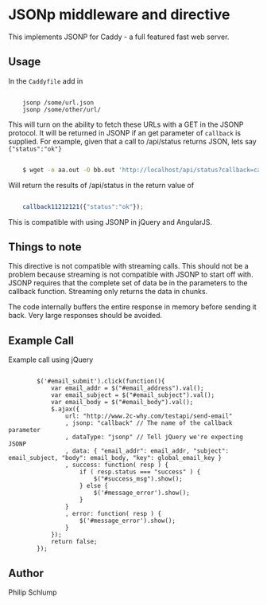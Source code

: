 # JSONp middleware and directive

This implements JSONP for Caddy - a full featured fast web server.

## Usage

In the `Caddyfile` add in

```

	jsonp /some/url.json
	jsonp /some/other/url/

```

This will turn on the ability to fetch these URLs with a GET in the JSONP protocol.
It will be returned in JSONP if an get parameter of `callback` is supplied.  For
example, given that a call to /api/status returns JSON, lets say `{"status":"ok"}`

``` sh

	$ wget -o aa.out -O bb.out 'http://localhost/api/status?callback=callback11212121'

```

Will return the results of /api/status in the return value of

``` javascript

	callback11212121({"status":"ok"});

```

This is compatible with using JSONP in jQuery and AngularJS.


## Things to note

This directive is not compatible with streaming calls.  This should not be a
problem because streaming is not compatible with JSONP to start off with.
JSONP requires that the complete set of data be in the parameters to the
callback function.  Streaming only returns the data in chunks.

The code internally buffers the entire response in memory before sending
it back.  Very large responses should be avoided.

## Example Call

Example call using jQuery

``` jvascript

		$('#email_submit').click(function(){
			var email_addr = $("#email_address").val();
			var email_subject = $("#email_subject").val();
			var email_body = $("#email_body").val();
			$.ajax({
				url: "http://www.2c-why.com/testapi/send-email"
				, jsonp: "callback" // The name of the callback parameter
				, dataType: "jsonp" // Tell jQuery we're expecting JSONP
				, data: { "email_addr": email_addr, "subject": email_subject, "body": email_body, "key": global_email_key }
				, success: function( resp ) {
					if ( resp.status === "success" ) {
						$("#success_msg").show();	
					} else {
						$('#message_error').show();
					}
				}
				, error: function( resp ) {
					$('#message_error').show();
				}
			});
			return false;
		});

```

## Author

Philip Schlump






	

